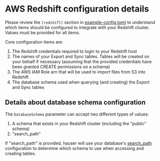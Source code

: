 # AWS Redshift configuration details
Please review the `[redshift]` section in [example-config.toml](https://github.com/fullstorydev/hauser/blob/master/example-config.toml) to understand which items should be configured to integrate with your Redshift cluster. Values must be provided for all items.

Core configuration items are:

1. The Redshift credentials required to login to your Redshift host
2. The names of your Export and Sync tables. Tables will be created on your behalf if necessary (assuming that the provided credentials have been granted CREATE permissions on a schema)
3. The AWS IAM Role arn that will be used to import files from S3 into Redshift
4. The database schema used when querying (and creating) the Export and Sync tables

## Details about database schema configuration

The `DatabaseSchema` parameter can accept two different types of values:

1. A schema that exists in your Redshift cluster (including the "public" schema)
2. "search_path"

If "search_path" is provided, hauser will use your database's [search_path](https://docs.aws.amazon.com/redshift/latest/dg/r_search_path.html) configuration to determine which schema to use when accessing and creating tables.